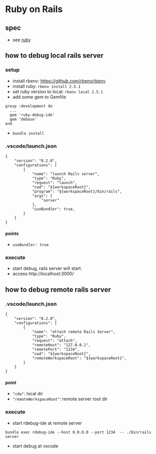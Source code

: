 # Ruby on Rails

## spec

* see [ruby](../ruby)

## how to debug local rails server

### setup

* install rbenv: https://github.com/rbenv/rbenv
* install ruby: `rbenv install 2.5.1`
* set ruby version to local: `rbenv local 2.5.1`
* add some gem to Gemfile

```
group :development do
  ...
  gem 'ruby-debug-ide'
  gem 'debase'
end
```

* `bundle install`

### .vscode/launch.json

```
{
	"version": "0.2.0",
	"configurations": [
		{
			"name": "launch Rails server",
			"type": "Ruby",
			"request": "launch",
			"cwd": "${workspaceRoot}",
			"program": "${workspaceRoot}/bin/rails",
			"args": [
				"server"
			],
			"useBundler": true,
		}
	]
}
```

#### points

* `useBundler: true`

### execute

* start debug, rails server will start.
* access http://localhost:3000/

## how to debug remote rails server

### .vscode/launch.json

```
{
	"version": "0.2.0",
	"configurations": [
		{
			"name": "attach remote Rails Server",
			"type": "Ruby",
			"request": "attach",
			"remoteHost": "127.0.0.1",
			"remotePort": "1234",
			"cwd": "${workspaceRoot}",
			"remoteWorkspaceRoot": "${workspaceRoot}",
		}
	]
}
```

#### point

* `"cdw"`: local dir
* `"remoteWorkspaceRoot"`: remote server root dir

### execute

* start rdebug-ide at remote server

```
bundle exec rdebug-ide --host 0.0.0.0 --port 1234  -- ./bin/rails server
```

* start debug at vscode